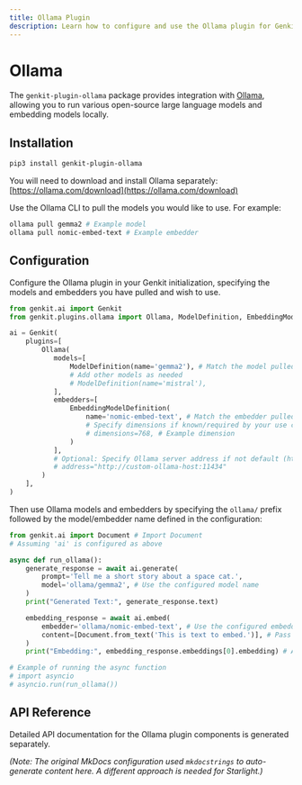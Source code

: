 ```yaml
---
title: Ollama Plugin
description: Learn how to configure and use the Ollama plugin for Genkit Python to run local LLMs and embedding models.
---
```


# Ollama

The `genkit-plugin-ollama` package provides integration with [Ollama](https://ollama.com/), allowing you to run various open-source large language models and embedding models locally.

## Installation

```bash
pip3 install genkit-plugin-ollama
```

You will need to download and install Ollama separately: [https://ollama.com/download](https://ollama.com/download)

Use the Ollama CLI to pull the models you would like to use. For example:

```bash
ollama pull gemma2 # Example model
ollama pull nomic-embed-text # Example embedder
```

## Configuration

Configure the Ollama plugin in your Genkit initialization, specifying the models and embedders you have pulled and wish to use.

```python
from genkit.ai import Genkit
from genkit.plugins.ollama import Ollama, ModelDefinition, EmbeddingModelDefinition

ai = Genkit(
    plugins=[
        Ollama(
           models=[
               ModelDefinition(name='gemma2'), # Match the model pulled via ollama CLI
               # Add other models as needed
               # ModelDefinition(name='mistral'),
           ],
           embedders=[
               EmbeddingModelDefinition(
                   name='nomic-embed-text', # Match the embedder pulled via ollama CLI
                   # Specify dimensions if known/required by your use case
                   # dimensions=768, # Example dimension
               )
           ],
           # Optional: Specify Ollama server address if not default (http://127.0.0.1:11434)
           # address="http://custom-ollama-host:11434"
        )
    ],
)
```

Then use Ollama models and embedders by specifying the `ollama/` prefix followed by the model/embedder name defined in the configuration:

```python
from genkit.ai import Document # Import Document
# Assuming 'ai' is configured as above

async def run_ollama():
    generate_response = await ai.generate(
        prompt='Tell me a short story about a space cat.',
        model='ollama/gemma2', # Use the configured model name
    )
    print("Generated Text:", generate_response.text)

    embedding_response = await ai.embed(
        embedder='ollama/nomic-embed-text', # Use the configured embedder name
        content=[Document.from_text('This is text to embed.')], # Pass content as a list of Documents
    )
    print("Embedding:", embedding_response.embeddings[0].embedding) # Access the embedding vector

# Example of running the async function
# import asyncio
# asyncio.run(run_ollama())
```

## API Reference

Detailed API documentation for the Ollama plugin components is generated separately.

*(Note: The original MkDocs configuration used `mkdocstrings` to auto-generate content here. A different approach is needed for Starlight.)*
